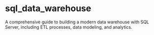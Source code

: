 # sql_data_warehouse
A comprehensive guide to building a modern data warehouse with SQL Server, including ETL processes, data modeling, and analytics.

